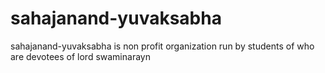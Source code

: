 # sahajanand-yuvaksabha
sahajanand-yuvaksabha is non profit organization run by students of who are devotees of lord swaminarayn 
